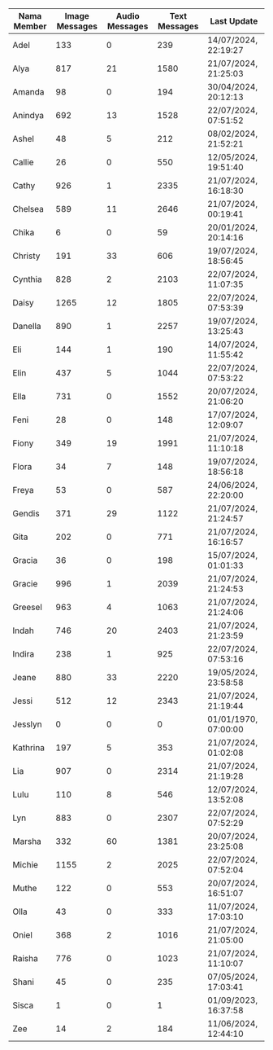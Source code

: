 | Nama Member | Image Messages | Audio Messages | Text Messages | Last Update |
| ------ | -------------- | -------------- | ------------- | ------------ |
| Adel | 133 | 0 | 239 | 14/07/2024, 22:19:27 |
| Alya | 817 | 21 | 1580 | 21/07/2024, 21:25:03 |
| Amanda | 98 | 0 | 194 | 30/04/2024, 20:12:13 |
| Anindya | 692 | 13 | 1528 | 22/07/2024, 07:51:52 |
| Ashel | 48 | 5 | 212 | 08/02/2024, 21:52:21 |
| Callie | 26 | 0 | 550 | 12/05/2024, 19:51:40 |
| Cathy | 926 | 1 | 2335 | 21/07/2024, 16:18:30 |
| Chelsea | 589 | 11 | 2646 | 21/07/2024, 00:19:41 |
| Chika | 6 | 0 | 59 | 20/01/2024, 20:14:16 |
| Christy | 191 | 33 | 606 | 19/07/2024, 18:56:45 |
| Cynthia | 828 | 2 | 2103 | 22/07/2024, 11:07:35 |
| Daisy | 1265 | 12 | 1805 | 22/07/2024, 07:53:39 |
| Danella | 890 | 1 | 2257 | 19/07/2024, 13:25:43 |
| Eli | 144 | 1 | 190 | 14/07/2024, 11:55:42 |
| Elin | 437 | 5 | 1044 | 22/07/2024, 07:53:22 |
| Ella | 731 | 0 | 1552 | 20/07/2024, 21:06:20 |
| Feni | 28 | 0 | 148 | 17/07/2024, 12:09:07 |
| Fiony | 349 | 19 | 1991 | 21/07/2024, 11:10:18 |
| Flora | 34 | 7 | 148 | 19/07/2024, 18:56:18 |
| Freya | 53 | 0 | 587 | 24/06/2024, 22:20:00 |
| Gendis | 371 | 29 | 1122 | 21/07/2024, 21:24:57 |
| Gita | 202 | 0 | 771 | 21/07/2024, 16:16:57 |
| Gracia | 36 | 0 | 198 | 15/07/2024, 01:01:33 |
| Gracie | 996 | 1 | 2039 | 21/07/2024, 21:24:53 |
| Greesel | 963 | 4 | 1063 | 21/07/2024, 21:24:06 |
| Indah | 746 | 20 | 2403 | 21/07/2024, 21:23:59 |
| Indira | 238 | 1 | 925 | 22/07/2024, 07:53:16 |
| Jeane | 880 | 33 | 2220 | 19/05/2024, 23:58:58 |
| Jessi | 512 | 12 | 2343 | 21/07/2024, 21:19:44 |
| Jesslyn | 0 | 0 | 0 | 01/01/1970, 07:00:00 |
| Kathrina | 197 | 5 | 353 | 21/07/2024, 01:02:08 |
| Lia | 907 | 0 | 2314 | 21/07/2024, 21:19:28 |
| Lulu | 110 | 8 | 546 | 12/07/2024, 13:52:08 |
| Lyn | 883 | 0 | 2307 | 22/07/2024, 07:52:29 |
| Marsha | 332 | 60 | 1381 | 20/07/2024, 23:25:08 |
| Michie | 1155 | 2 | 2025 | 22/07/2024, 07:52:04 |
| Muthe | 122 | 0 | 553 | 20/07/2024, 16:51:07 |
| Olla | 43 | 0 | 333 | 11/07/2024, 17:03:10 |
| Oniel | 368 | 2 | 1016 | 21/07/2024, 21:05:00 |
| Raisha | 776 | 0 | 1023 | 21/07/2024, 11:10:07 |
| Shani | 45 | 0 | 235 | 07/05/2024, 17:03:41 |
| Sisca | 1 | 0 | 1 | 01/09/2023, 16:37:58 |
| Zee | 14 | 2 | 184 | 11/06/2024, 12:44:10 |
